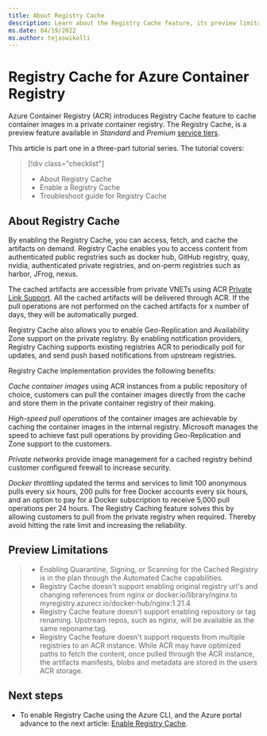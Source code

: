 ```yaml
---
title: About Registry Cache
description: Learn about the Registry Cache feature, its preview limitations and benefits of enabling the feature in your Registry.
ms.date: 04/19/2022
ms.author: tejaswikolli
---
```

# Registry Cache for Azure Container Registry

Azure Container Registry (ACR) introduces Registry Cache feature to cache container images in a private container registry. The Registry Cache, is a preview feature available in *Standard* and *Premium* [service tiers](container-registry-skus.md).

This article is part one in a three-part tutorial series. The tutorial covers:

> [!div class="checklist"]
> * About Registry Cache
> * Enable a Registry Cache
> * Troubleshoot guide for Registry Cache

## About Registry Cache

By enabling the Registry Cache, you can access, fetch, and cache the artifacts on demand. Registry Cache enables you to access content from authenticated public registries such as docker hub, GitHub registry, quay, nvidia, authenticated private registries, and on-perm registries such as harbor, JFrog, nexus. 

The cached artifacts are accessible from private VNETs using ACR [Private Link Support](/azure/container-registry/container-registry-private-link). All the cached artifacts will be delivered through ACR.  If the pull operations are not performed on the cached artifacts for x number of days, they will be automatically purged.

Registry Cache also allows you to enable Geo-Replication and Availability Zone support on the private registry. By enabling notification providers, Registry Caching supports existing registries ACR to periodically poll for updates, and send push based notifications from upstream registries.

Registry Cache implementation provides the following benefits:

*Cache container images* using ACR instances from a public repository of choice, customers can pull the container images directly from the cache and store them in the private container registry of their making.

*High-speed pull operations* of the container images are achievable by caching the container images in the internal registry. Microsoft manages the speed to achieve fast pull operations by providing Geo-Replication and Zone support to the customers.

*Private networks* provide image management for a cached registry behind customer configured firewall to increase security. 

*Docker throttling* updated the terms and services to limit 100 anonymous pulls every six hours, 200 pulls for free Docker accounts every six hours, and an option to pay for a Docker subscription to receive 5,000 pull operations per 24 hours. The Registry Caching feature solves this by allowing customers to pull from the private registry when required. Thereby avoid hitting the rate limit and increasing the reliability.

## Preview Limitations

>* Enabling Quarantine, Signing, or Scanning for the Cached Registry is in the plan through the Automated Cache capabilities.
>* Registry Cache doesn't support enabling original registry url's and changing references from nginx or docker.io/library/nginx to myregistry.azurecr.io/docker-hub/nginx:1.21.4
>* Registry Cache feature doesn't support enabling repository or tag renaming. Upstream repos, such as nginx, will be available as the same reponame:tag.
>* Registry Cache feature doesn't support requests from multiple registries to an ACR instance. While ACR may have optimized paths to fetch the content, once pulled through the ACR instance, the artifacts manifests, blobs and metadata are stored in the users ACR storage.

## Next steps

* To enable Registry Cache using the Azure CLI, and the Azure portal advance to the next article: [Enable Registry Cache](tutorial-enable-registry-cache.md).
